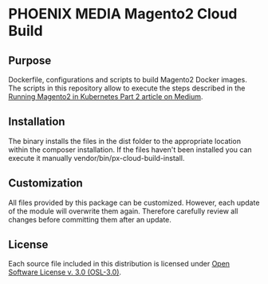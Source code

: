 # PHOENIX MEDIA Magento2 Cloud Build

## Purpose
Dockerfile, configurations and scripts to build Magento2 Docker images. The scripts in this repository allow to execute the steps described in the [Running Magento2 in Kubernetes Part 2 article on Medium](https://medium.com/swlh/running-magento2-in-kubernetes-part-2-building-the-docker-image-8516c0ed7d48).

## Installation
The binary installs the files in the dist folder to the appropriate location within the composer installation.
If the files haven't been installed you can execute it manually vendor/bin/px-cloud-build-install.

## Customization
All files provided by this package can be customized. However, each update of the module will overwrite them again.
Therefore carefully review all changes before committing them after an update.

## License
Each source file included in this distribution is licensed under [Open Software License v. 3.0 (OSL-3.0)](http://opensource.org/licenses/osl-3.0.php).
